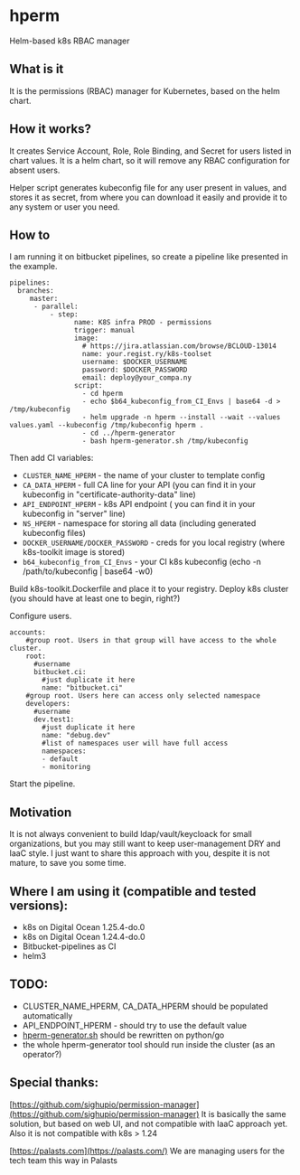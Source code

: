 # hperm

Helm-based k8s RBAC manager

## What is it

It is the permissions (RBAC) manager for Kubernetes, based on the helm chart.

## How it works?

It creates Service Account, Role, Role Binding, and Secret for users listed in chart values.
It is a helm chart, so it will remove any RBAC configuration for absent users.

Helper script generates kubeconfig file for any user present in values, and stores it as secret, from where you can download it easily and provide it to any system or user you need.

## How to

I am running it on bitbucket pipelines, so create a pipeline like presented in the example.
```
pipelines:
  branches:
     master:
      - parallel:
          - step:
                name: K8S infra PROD - permissions
                trigger: manual
                image:
                  # https://jira.atlassian.com/browse/BCLOUD-13014
                  name: your.regist.ry/k8s-toolset
                  username: $DOCKER_USERNAME
                  password: $DOCKER_PASSWORD
                  email: deploy@your_compa.ny
                script:
                  - cd hperm
                  - echo $b64_kubeconfig_from_CI_Envs | base64 -d > /tmp/kubeconfig
                  - helm upgrade -n hperm --install --wait --values values.yaml --kubeconfig /tmp/kubeconfig hperm .
                  - cd ../hperm-generator
                  - bash hperm-generator.sh /tmp/kubeconfig
```
Then add CI variables:
* `CLUSTER_NAME_HPERM` - the name of your cluster to template config
* `CA_DATA_HPERM` - full CA line for your API (you can find it in your kubeconfig in "certificate-authority-data" line)
* `API_ENDPOINT_HPERM` - k8s API endpoint ( you can find it in your kubeconfig in "server" line)
* `NS_HPERM` - namespace for storing all data (including generated kubeconfig files)
* `DOCKER_USERNAME/DOCKER_PASSWORD` - creds for you local registry (where k8s-toolkit image is stored)
* `b64_kubeconfig_from_CI_Envs` - your CI k8s kubeconfig (echo -n /path/to/kubeconfig | base64 -w0)

Build k8s-toolkit.Dockerfile and place it to your registry.
Deploy k8s cluster (you should have at least one to begin, right?)

Configure users.

```
accounts:
    #group root. Users in that group will have access to the whole cluster.
    root:
      #username
      bitbucket.ci:
        #just duplicate it here
        name: "bitbucket.ci"
    #group root. Users here can access only selected namespace
    developers:
      #username
      dev.test1:
        #just duplicate it here
        name: "debug.dev"
        #list of namespaces user will have full access
        namespaces:
        - default
        - monitoring

```

Start the pipeline.

## Motivation

It is not always convenient to build ldap/vault/keycloack for small organizations, but you may still want to keep user-management DRY and IaaC style.
I just want to share this approach with you, despite it is not mature, to save you some time.

## Where I am using it (compatible and tested versions):

* k8s on Digital Ocean 1.25.4-do.0
* k8s on Digital Ocean 1.24.4-do.0
* Bitbucket-pipelines as CI
* helm3

## TODO:
- CLUSTER_NAME_HPERM, CA_DATA_HPERM should be populated automatically
- API_ENDPOINT_HPERM - should try to use the default value
- [hperm-generator.sh](http://hperm-generator.sh/) should be rewritten on python/go
- the whole hperm-generator tool should run inside the cluster (as an operator?)

## Special thanks:

[https://github.com/sighupio/permission-manager](https://github.com/sighupio/permission-manager)
It is basically the same solution, but based on web UI, and not compatible with IaaC approach yet. Also it is not compatible with k8s > 1.24

[https://palasts.com](https://palasts.com/)
We are managing users for the tech team this way in Palasts
